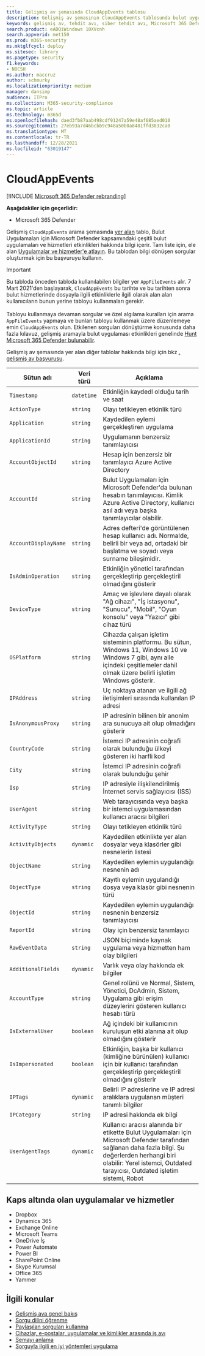 ```yaml
---
title: Gelişmiş av şemasında CloudAppEvents tablosu
description: Gelişmiş av şemasının CloudAppEvents tablosunda bulut uygulamaları ve hizmetlerinden etkinlikler hakkında bilgi edinin
keywords: gelişmiş av, tehdit avı, siber tehdit avı, Microsoft 365 Defender, Microsoft 365, m365, arama, sorgu, telemetri, şema başvurusu, kusto, tablo, sütun, veri türü, açıklama, CloudAppEvents, Bulut Uygulamaları için Defender
search.product: eADQiWindows 10XVcnh
search.appverid: met150
ms.prod: m365-security
ms.mktglfcycl: deploy
ms.sitesec: library
ms.pagetype: security
f1.keywords:
- NOCSH
ms.author: maccruz
author: schmurky
ms.localizationpriority: medium
manager: dansimp
audience: ITPro
ms.collection: M365-security-compliance
ms.topic: article
ms.technology: m365d
ms.openlocfilehash: daed3fb87aab498cdf91247a59e48af685aed010
ms.sourcegitcommit: 27eb93a7d46bcbb9c948a50b0a8481ffd3832ca0
ms.translationtype: MT
ms.contentlocale: tr-TR
ms.lasthandoff: 12/28/2021
ms.locfileid: "63019147"
---
```

# <a name="cloudappevents"></a>CloudAppEvents

[!INCLUDE [Microsoft 365 Defender rebranding](../includes/microsoft-defender.md)]


**Aşağıdakiler için geçerlidir:**
- Microsoft 365 Defender



Gelişmiş `CloudAppEvents` arama şemasında [yer alan](advanced-hunting-overview.md) tablo, Bulut Uygulamaları için Microsoft Defender kapsamındaki çeşitli bulut uygulamaları ve hizmetleri etkinlikleri hakkında bilgi içerir. Tam liste için, ele alan [Uygulamalar ve hizmetler'e atlayın](#apps-and-services-covered). Bu tablodan bilgi dönüşen sorgular oluşturmak için bu başvuruyu kullanın. 

>[!IMPORTANT]
>Bu tabloda önceden tabloda kullanılabilen bilgiler yer `AppFileEvents` alır. 7 Mart 2021'den başlayarak, `CloudAppEvents` bu tarihte ve bu tarihten sonra bulut hizmetlerinde dosyayla ilgili etkinliklerle ilgili olarak alan alan kullanıcıların bunun yerine tabloyu kullanmaları gerekir. <br><br>Tabloyu kullanmaya devaman sorgular ve özel algılama kuralları için arama `AppFileEvents` yapmaya ve bunları tabloyu kullanmak üzere düzenlemeye emin `CloudAppEvents` olun. Etkilenen sorguları dönüştürme konusunda daha fazla kılavuz, gelişmiş aramayla bulut uygulaması etkinlikleri genelinde [Hunt Microsoft 365 Defender bulunabilir](https://techcommunity.microsoft.com/t5/microsoft-365-defender/hunt-across-cloud-app-activities-with-microsoft-365-defender/ba-p/1893857).


Gelişmiş av şemasında yer alan diğer tablolar hakkında bilgi için bkz [. gelişmiş av başvurusu](advanced-hunting-schema-tables.md).

| Sütun adı | Veri türü | Açıklama |
|-------------|-----------|-------------|
| `Timestamp` | `datetime` | Etkinliğin kaydedl olduğu tarih ve saat |
| `ActionType` | `string` | Olayı tetikleyen etkinlik türü |
| `Application` | `string` | Kaydedilen eylemi gerçekleştiren uygulama |
| `ApplicationId` | `string` | Uygulamanın benzersiz tanımlayıcısı |
| `AccountObjectId` | `string` | Hesap için benzersiz bir tanımlayıcı Azure Active Directory |
| `AccountId` | `string` | Bulut Uygulamaları için Microsoft Defender'da bulunan hesabın tanımlayıcısı. Kimlik Azure Active Directory, kullanıcı asıl adı veya başka tanımlayıcılar olabilir. |
| `AccountDisplayName` | `string` | Adres defteri'de görüntülenen hesap kullanıcı adı. Normalde, belirli bir veya ad, ortadaki bir başlatma ve soyadı veya surname bileşimidir. |
| `IsAdminOperation` | `string` | Etkinliğin yönetici tarafından gerçekleştirip gerçekleştiril olmadığını gösterir |
| `DeviceType` | `string` | Amaç ve işlevlere dayalı olarak "Ağ cihazı", "İş istasyonu", "Sunucu", "Mobil", "Oyun konsolu" veya "Yazıcı" gibi cihaz türü | 
| `OSPlatform` | `string` | Cihazda çalışan işletim sisteminin platformu. Bu sütun, Windows 11, Windows 10 ve Windows 7 gibi, aynı aile içindeki çeşitlemeler dahil olmak üzere belirli işletim Windows gösterir. |
| `IPAddress` | `string` | Uç noktaya atanan ve ilgili ağ iletişimleri sırasında kullanılan IP adresi |
| `IsAnonymousProxy` | `string` | IP adresinin bilinen bir anonim ara sunucuya ait olup olmadığını gösterir |
| `CountryCode` | `string` | İstemci IP adresinin coğrafi olarak bulunduğu ülkeyi gösteren iki harfli kod |
| `City` | `string` | İstemci IP adresinin coğrafi olarak bulunduğu şehir |
| `Isp` | `string` | IP adresiyle ilişkilendirilmiş İnternet servis sağlayıcısı (ISS) |
| `UserAgent` | `string` | Web tarayıcısında veya başka bir istemci uygulamasından kullanıcı aracısı bilgileri |
| `ActivityType` | `string` | Olayı tetikleyen etkinlik türü |
| `ActivityObjects` | `dynamic` | Kaydedilen etkinlikte yer alan dosyalar veya klasörler gibi nesnelerin listesi |
| `ObjectName` | `string` | Kaydedilen eylemin uygulandığı nesnenin adı |
| `ObjectType` | `string` | Kayıtlı eylemin uygulandığı dosya veya klasör gibi nesnenin türü |
| `ObjectId` | `string` | Kaydedilen eylemin uygulandığı nesnenin benzersiz tanımlayıcısı |
| `ReportId` | `string` | Olay için benzersiz tanımlayıcı |
| `RawEventData` | `string` | JSON biçiminde kaynak uygulama veya hizmetten ham olay bilgileri |
| `AdditionalFields` | `dynamic` | Varlık veya olay hakkında ek bilgiler |
| `AccountType` | `string` | Genel rolünü ve Normal, Sistem, Yönetici, DcAdmin, Sistem, Uygulama gibi erişim düzeylerini gösteren kullanıcı hesabı türü | 
| `IsExternalUser` | `boolean` | Ağ içindeki bir kullanıcının kuruluşun etki alanına ait olup olmadığını gösterir | 
| `IsImpersonated` | `boolean` | Etkinliğin, başka bir kullanıcı (kimliğine bürünülen) kullanıcı için bir kullanıcı tarafından gerçekleştirip gerçekleştiril olmadığını gösterir | 
| `IPTags` | `dynamic` | Belirli IP adreslerine ve IP adresi aralıklara uygulanan müşteri tanımlı bilgiler | 
| `IPCategory` | `string` | IP adresi hakkında ek bilgi | 
| `UserAgentTags` | `dynamic` | Kullanıcı aracısı alanında bir etikette Bulut Uygulamaları için Microsoft Defender tarafından sağlanan daha fazla bilgi. Şu değerlerden herhangi biri olabilir: Yerel istemci, Outdated tarayıcısı, Outdated işletim sistemi, Robot | 

## <a name="apps-and-services-covered"></a>Kaps altında olan uygulamalar ve hizmetler

- Dropbox
- Dynamics 365
- Exchange Online
- Microsoft Teams
- OneDrive İş
- Power Automate
- Power BI
- SharePoint Online
- Skype Kurumsal
- Office 365
- Yammer 

## <a name="related-topics"></a>İlgili konular
- [Gelişmiş ava genel bakış](advanced-hunting-overview.md)
- [Sorgu dilini öğrenme](advanced-hunting-query-language.md)
- [Paylaşılan sorguları kullanma](advanced-hunting-shared-queries.md)
- [Cihazlar, e-postalar, uygulamalar ve kimlikler arasında iş avı](advanced-hunting-query-emails-devices.md)
- [Şemayı anlama](advanced-hunting-schema-tables.md)
- [Sorguyla ilgili en iyi yöntemleri uygulama](advanced-hunting-best-practices.md)
